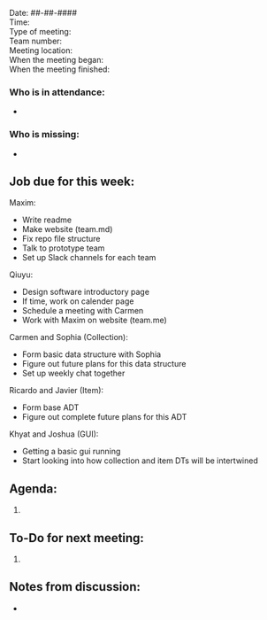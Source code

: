 Date: ##-##-#### <br>
Time: <br> 
Type of meeting: <br>
Team number: <br>
Meeting location: <br>
When the meeting began: <br> 
When the meeting finished:

### Who is in attendance:
-

### Who is missing:
-

## Job due for this week:
Maxim:
- Write readme
- Make website (team.md)
- Fix repo file structure
- Talk to prototype team
- Set up Slack channels for each team

Qiuyu:
- Design software introductory page
- If time, work on calender page
- Schedule a meeting with Carmen
- Work with Maxim on website (team.me)

Carmen and Sophia (Collection):
- Form basic data structure with Sophia
- Figure out future plans for this data structure
- Set up weekly chat together

Ricardo and Javier (Item):
- Form base ADT
- Figure out complete future plans for this ADT

Khyat and Joshua (GUI):
- Getting a basic gui running
- Start looking into how collection and item DTs will be intertwined

## Agenda:
1. 

## To-Do for next meeting:
1. 

## Notes from discussion:
-
